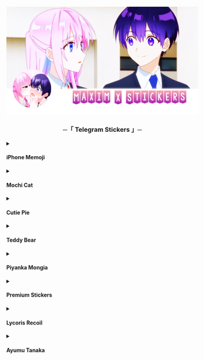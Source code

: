 [![Header](https://github.com/ikx7a/Stickers/blob/main/Resources/Header.png)](https://telegram.dog/MaximXStore)

<h3 align="center">
    ─「 Telegram Stickers 」─
</h3>

<details>
<summary><h4>iPhone Memoji</h4></summary>

<div align="center"> <img src="https://github.com/ikx7a/Stickers/blob/main/Resources/1.jpg">

<b>
• <a href="https://t.me/addstickers/Maxim1XStickers"> iPhone Memoji 1</a> ✘ <a href="https://t.me/addstickers/Maxim3XStickers"> iPhone Memoji 2</a> •

• <a href="https://t.me/addstickers/Maxim4XStickers"> iPhone Memoji 3</a> ✘ <a href="https://t.me/addstickers/Maxim5XStickers"> iPhone Memoji 4</a> • 

</b>
</div>
</details>
<details>
<summary><h4> Mochi Cat</h4></summary>

<div align="center"> <img src="https://github.com/ikx7a/Stickers/blob/main/Resources/2.jpg">

<b>
• <a href="https://t.me/addstickers/Maxim7XStickers">VOLUME 1</a> ✘ <a href="https://t.me/addstickers/Maxim8XStickers">VOLUME 2</a> •

• <a href="https://t.me/addstickers/Maxim11XStickers">VOLUME 3</a> ✘ <a href="https://t.me/addstickers/Maxim13XStickers">VOLUME 4</a> •
</b>
</div>
</details>
<details>
<summary><h4>Cutie Pie</h4></summary>

<div align="center"> <img src="https://github.com/ikx7a/Stickers/blob/main/Resources/6.jpg">

<b>
▷ <a href="https://t.me/addstickers/Maxim14XStickers">Get Sticker</a> ◁

</b>
</div>
</details>
<details>
<summary><h4>Teddy Bear</h4></summary>

<div align="center"> <img src="https://github.com/ikx7a/Stickers/blob/main/Resources/7.jpg">

<b>
▷ <a href="https://t.me/addstickers/Maxim15XSticker">Get Stickers</a> ◁

</b>
</div>
</details>
<details>
<summary><h4>Piyanka Mongia</h4></summary>

<div align="center"> <img src="https://github.com/ikx7a/Stickers/blob/main/Resources/8.jpg">

<b>
▷ <a href="https://t.me/addstickers/PriyankaMongia">Get Sticker</a> ◁

</b>
</div>
</details>
<details>
<summary><h4>Premium Stickers</h4></summary>

<div align="center"> <img src="https://github.com/ikx7a/Stickers/blob/main/Resources/Gif.mp4">

<b>
▷ <a href="https://t.me/addstickers/Maxim16XStickers">Get Sticker</a> ◁

</b>
</div>
</details>
<details>
<summary><h4>Lycoris Recoil</h4></summary>

<div align="center"> <img src="https://github.com/ikx7a/Stickers/blob/main/Resources/9.jpg">

<b>
▷ <a href="https://t.me/addstickers/Maxim17XStickers">Get Sticker</a> ◁

</b>
</div>
</details>
<details>
<summary><h4>Ayumu Tanaka</h4></summary>

<div align="center"> <img src="https://github.com/ikx7a/Stickers/blob/main/Resources/10.jpg">

<b>
▷ <a href="https://t.me/addstickers/Maxim18XStickers">Get Sticker</a> ◁

</b>
</div>
</details>






